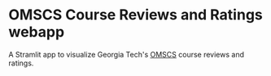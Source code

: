 # OMSCS Course Reviews and Ratings webapp
A Stramlit app to visualize Georgia Tech's [OMSCS](https://omscs.gatech.edu/) course reviews and ratings.
